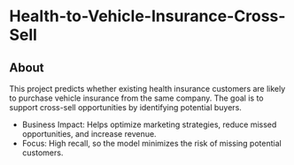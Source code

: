 # Health-to-Vehicle-Insurance-Cross-Sell

## About
This project predicts whether existing health insurance customers are likely to purchase vehicle insurance from the same company. The goal is to support cross-sell opportunities by identifying potential buyers.
- Business Impact: Helps optimize marketing strategies, reduce missed opportunities, and increase revenue.
- Focus: High recall, so the model minimizes the risk of missing potential customers.
